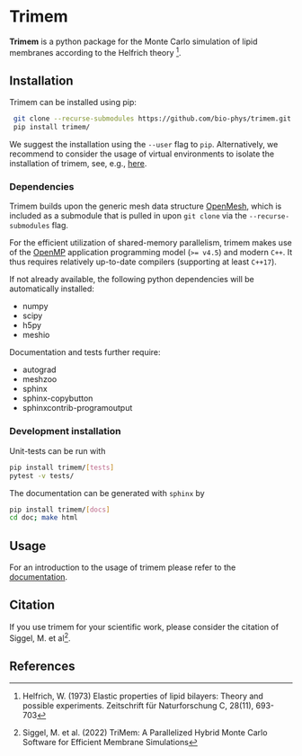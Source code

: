 # Trimem

**Trimem** is a python package for the Monte Carlo simulation of lipid
membranes according to the Helfrich theory [^Helfrich1973].

[^Helfrich1973]: Helfrich, W. (1973) Elastic properties of lipid bilayers:
  Theory and possible experiments. Zeitschrift für Naturforschung C,
  28(11), 693-703

## Installation

Trimem can be installed using pip:

```bash
 git clone --recurse-submodules https://github.com/bio-phys/trimem.git
 pip install trimem/
```

We suggest the installation using the `--user` flag to `pip`. Alternatively,
we recommend to consider the usage of virtual environments to isolate the
installation of trimem, see, e.g., [here](https://packaging.python.org/en/latest/guides/installing-using-pip-and-virtual-environments/#creating-a-virtual-environment).

### Dependencies

Trimem builds upon the generic mesh data structure
[OpenMesh](https://www.graphics.rwth-aachen.de/software/openmesh/), which
is included as a submodule that is pulled in upon `git clone` via the
`--recurse-submodules` flag.

For the efficient utilization of shared-memory parallelism, trimem makes
use of the [OpenMP](https://www.openmp.org/) application programming model
(`>= v4.5`) and modern `C++`. It thus requires relatively up-to-date
compilers (supporting at least `C++17`).

If not already available, the following python dependencies will be
automatically installed:

* numpy
* scipy
* h5py
* meshio

Documentation and tests further require:

* autograd
* meshzoo
* sphinx
* sphinx-copybutton
* sphinxcontrib-programoutput

### Development installation

Unit-tests can be run with

```bash
pip install trimem/[tests]
pytest -v tests/
```

The documentation can be generated with `sphinx` by

```bash
pip install trimem/[docs]
cd doc; make html
```

## Usage

For an introduction to the usage of trimem please refer to the
[documentation](https://trimem.readthedocs.io/).

## Citation

If you use trimem for your scientific work, please consider the citation of
Siggel, M. et al[^Siggel2022].

[^Siggel2022]: Siggel, M. et al. (2022) TriMem: A Parallelized Hybrid Monte
  Carlo Software for Efficient Membrane Simulations

## References

